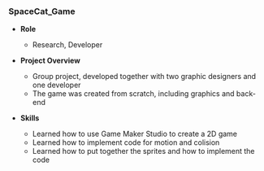 ### SpaceCat_Game

- **Role**
  * Research, Developer
  
- **Project Overview**
  * Group project, developed together with two graphic designers and one developer
  * The game was created from scratch, including graphics and back-end
  
- **Skills**
  * Learned how to use Game Maker Studio to create a 2D game
  * Learned how to implement code for motion and colision
  * Learned how to put together the sprites and how to implement the code
